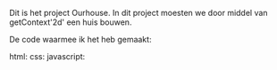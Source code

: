
Dit is het project Ourhouse. In dit project moesten we door middel van getContext'2d' een huis bouwen.

De code waarmee ik het heb gemaakt:

html:
css:
javascript:
